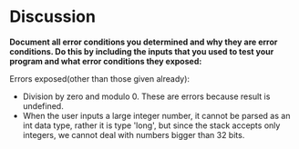 # Discussion

**Document all error conditions you determined and why they are error
 conditions. Do this by including the inputs that you used to test your
  program and what error conditions they exposed:**
  
  Errors exposed(other than those given already):
  - Division by zero and modulo 0. These are errors because result is undefined.
  - When the user inputs a large integer number, it cannot be parsed as an int data type, rather it is type 'long', but since the stack accepts only integers, we cannot deal with numbers bigger than 32 bits.
  